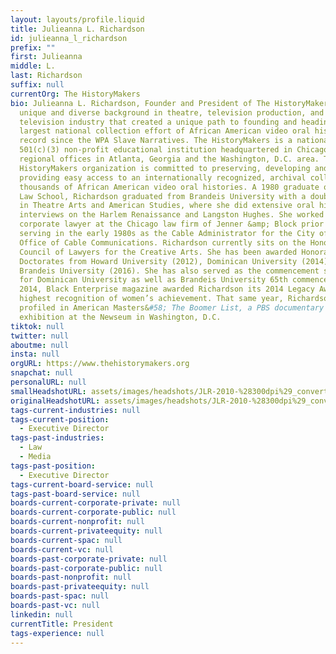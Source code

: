 ```yaml
---
layout: layouts/profile.liquid
title: Julieanna L. Richardson
id: julieanna_l_richardson
prefix: ""
first: Julieanna
middle: L.
last: Richardson
suffix: null
currentOrg: The HistoryMakers
bio: Julieanna L. Richardson, Founder and President of The HistoryMakers, has a
  unique and diverse background in theatre, television production, and the cable
  television industry that created a unique path to founding and heading up the
  largest national collection effort of African American video oral histories on
  record since the WPA Slave Narratives. The HistoryMakers is a national,
  501(c)(3) non-profit educational institution headquartered in Chicago with
  regional offices in Atlanta, Georgia and the Washington, D.C. area. The
  HistoryMakers organization is committed to preserving, developing and
  providing easy access to an internationally recognized, archival collection of
  thousands of African American video oral histories. A 1980 graduate of Harvard
  Law School, Richardson graduated from Brandeis University with a double-major
  in Theatre Arts and American Studies, where she did extensive oral history
  interviews on the Harlem Renaissance and Langston Hughes. She worked as a
  corporate lawyer at the Chicago law firm of Jenner &amp; Block prior to
  serving in the early 1980s as the Cable Administrator for the City of Chicago
  Office of Cable Communications. Richardson currently sits on the Honors
  Council of Lawyers for the Creative Arts. She has been awarded Honorary
  Doctorates from Howard University (2012), Dominican University (2014) and
  Brandeis University (2016). She has also served as the commencement speaker
  for Dominican University as well as Brandeis University 65th commencement. In
  2014, Black Enterprise magazine awarded Richardson its 2014 Legacy Award, its
  highest recognition of women’s achievement. That same year, Richardson was
  profiled in American Masters&#58; The Boomer List, a PBS documentary and
  exhibition at the Newseum in Washington, D.C.
tiktok: null
twitter: null
aboutme: null
insta: null
orgURL: https://www.thehistorymakers.org
snapchat: null
personalURL: null
smallHeadshotURL: assets/images/headshots/JLR-2010-%28300dpi%29_converted_scaled.avif
originalHeadshotURL: assets/images/headshots/JLR-2010-%28300dpi%29_converted_scaled.avif
tags-current-industries: null
tags-current-position:
  - Executive Director
tags-past-industries:
  - Law
  - Media
tags-past-position:
  - Executive Director
tags-current-board-service: null
tags-past-board-service: null
boards-current-corporate-private: null
boards-current-corporate-public: null
boards-current-nonprofit: null
boards-current-privateequity: null
boards-current-spac: null
boards-current-vc: null
boards-past-corporate-private: null
boards-past-corporate-public: null
boards-past-nonprofit: null
boards-past-privateequity: null
boards-past-spac: null
boards-past-vc: null
linkedin: null
currentTitle: President
tags-experience: null
---
```


